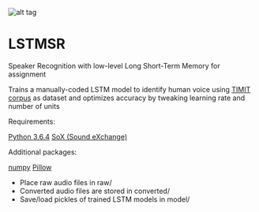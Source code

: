 ![alt tag](https://github.com/xaltt/LSTMSR/blob/master/img/chuckles.png)

# LSTMSR

Speaker Recognition with low-level Long Short-Term Memory for assignment

Trains a manually-coded LSTM model to identify human voice using [TIMIT corpus](https://github.com/philipperemy/timit) as dataset and optimizes accuracy by tweaking learning rate and number of units


Requirements:

[Python 3.6.4](https://www.python.org/downloads/release/python-364/)
[SoX (Sound eXchange)](https://sourceforge.net/projects/sox/files/sox/)

Additional packages:

[numpy](https://pypi.org/project/numpy/)
[Pillow](https://pypi.org/project/Pillow/2.2.1/)

- Place raw audio files in raw/
- Converted audio files are stored in converted/
- Save/load pickles of trained LSTM models in model/

